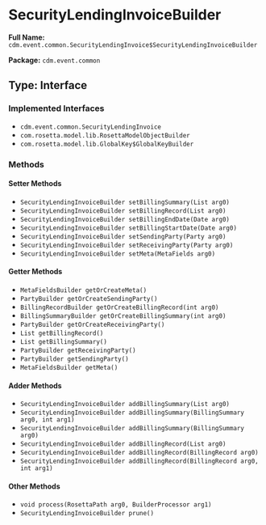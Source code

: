# SecurityLendingInvoiceBuilder

**Full Name:** `cdm.event.common.SecurityLendingInvoice$SecurityLendingInvoiceBuilder`

**Package:** `cdm.event.common`

## Type: Interface

### Implemented Interfaces

- `cdm.event.common.SecurityLendingInvoice`
- `com.rosetta.model.lib.RosettaModelObjectBuilder`
- `com.rosetta.model.lib.GlobalKey$GlobalKeyBuilder`

### Methods

#### Setter Methods

- `SecurityLendingInvoiceBuilder setBillingSummary(List arg0)`
- `SecurityLendingInvoiceBuilder setBillingRecord(List arg0)`
- `SecurityLendingInvoiceBuilder setBillingEndDate(Date arg0)`
- `SecurityLendingInvoiceBuilder setBillingStartDate(Date arg0)`
- `SecurityLendingInvoiceBuilder setSendingParty(Party arg0)`
- `SecurityLendingInvoiceBuilder setReceivingParty(Party arg0)`
- `SecurityLendingInvoiceBuilder setMeta(MetaFields arg0)`

#### Getter Methods

- `MetaFieldsBuilder getOrCreateMeta()`
- `PartyBuilder getOrCreateSendingParty()`
- `BillingRecordBuilder getOrCreateBillingRecord(int arg0)`
- `BillingSummaryBuilder getOrCreateBillingSummary(int arg0)`
- `PartyBuilder getOrCreateReceivingParty()`
- `List getBillingRecord()`
- `List getBillingSummary()`
- `PartyBuilder getReceivingParty()`
- `PartyBuilder getSendingParty()`
- `MetaFieldsBuilder getMeta()`

#### Adder Methods

- `SecurityLendingInvoiceBuilder addBillingSummary(List arg0)`
- `SecurityLendingInvoiceBuilder addBillingSummary(BillingSummary arg0, int arg1)`
- `SecurityLendingInvoiceBuilder addBillingSummary(BillingSummary arg0)`
- `SecurityLendingInvoiceBuilder addBillingRecord(List arg0)`
- `SecurityLendingInvoiceBuilder addBillingRecord(BillingRecord arg0)`
- `SecurityLendingInvoiceBuilder addBillingRecord(BillingRecord arg0, int arg1)`

#### Other Methods

- `void process(RosettaPath arg0, BuilderProcessor arg1)`
- `SecurityLendingInvoiceBuilder prune()`


